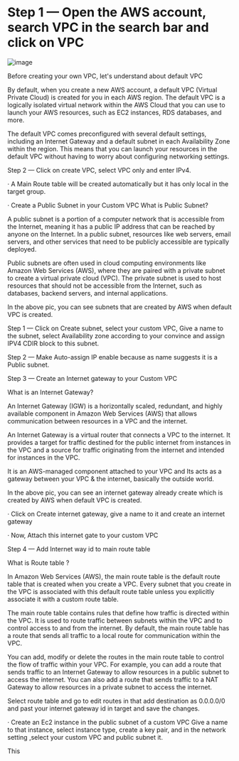 
# Step 1 — Open the AWS account, search VPC in the search bar and click on VPC

![image](https://miro.medium.com/v2/resize:fit:1400/format:webp/1*fIrk-zLWEb4mepZjY1kiRw.png)

Before creating your own VPC, let's understand about default VPC

By default, when you create a new AWS account, a default VPC (Virtual Private Cloud) is created for you in each AWS region. The default VPC is a logically isolated virtual network within the AWS Cloud that you can use to launch your AWS resources, such as EC2 instances, RDS databases, and more.

The default VPC comes preconfigured with several default settings, including an Internet Gateway and a default subnet in each Availability Zone within the region. This means that you can launch your resources in the default VPC without having to worry about configuring networking settings.


Step 2 — Click on create VPC, select VPC only and enter IPv4.


· A Main Route table will be created automatically but it has only local in the target group.


· Create a Public Subnet in your Custom VPC
What is Public Subnet?

A public subnet is a portion of a computer network that is accessible from the Internet, meaning it has a public IP address that can be reached by anyone on the Internet. In a public subnet, resources like web servers, email servers, and other services that need to be publicly accessible are typically deployed.

Public subnets are often used in cloud computing environments like Amazon Web Services (AWS), where they are paired with a private subnet to create a virtual private cloud (VPC). The private subnet is used to host resources that should not be accessible from the Internet, such as databases, backend servers, and internal applications.


In the above pic, you can see subnets that are created by AWS when default VPC is created.

Step 1 — Click on Create subnet, select your custom VPC, Give a name to the subnet, select Availability zone according to your convince and assign IPV4 CDIR block to this subnet.


Step 2 — Make Auto-assign IP enable because as name suggests it is a Public subnet.


Step 3 — Create an Internet gateway to your Custom VPC

What is an Internet Gateway?

An Internet Gateway (IGW) is a horizontally scaled, redundant, and highly available component in Amazon Web Services (AWS) that allows communication between resources in a VPC and the internet.

An Internet Gateway is a virtual router that connects a VPC to the internet. It provides a target for traffic destined for the public internet from instances in the VPC and a source for traffic originating from the internet and intended for instances in the VPC.

It is an AWS-managed component attached to your VPC and Its acts as a gateway between your VPC & the internet, basically the outside world.


In the above pic, you can see an internet gateway already create which is created by AWS when default VPC is created.

· Click on Create internet gateway, give a name to it and create an internet gateway


· Now, Attach this internet gate to your custom VPC




Step 4 — Add Internet way id to main route table

What is Route table ?

In Amazon Web Services (AWS), the main route table is the default route table that is created when you create a VPC. Every subnet that you create in the VPC is associated with this default route table unless you explicitly associate it with a custom route table.

The main route table contains rules that define how traffic is directed within the VPC. It is used to route traffic between subnets within the VPC and to control access to and from the internet. By default, the main route table has a route that sends all traffic to a local route for communication within the VPC.

You can add, modify or delete the routes in the main route table to control the flow of traffic within your VPC. For example, you can add a route that sends traffic to an Internet Gateway to allow resources in a public subnet to access the internet. You can also add a route that sends traffic to a NAT Gateway to allow resources in a private subnet to access the internet.


Select route table and go to edit routes in that add destination as 0.0.0.0/0 and past your internet gateway id in target and save the changes.


· Create an Ec2 instance in the public subnet of a custom VPC
Give a name to that instance, select instance type, create a key pair, and in the network setting ,select your custom VPC and public subnet it.


This
